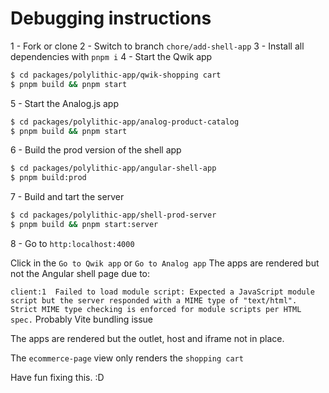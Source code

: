 # Debugging instructions

1 - Fork or clone
2 - Switch to branch `chore/add-shell-app`
3 - Install all dependencies with `pnpm i`
4 - Start the Qwik app

```bash
$ cd packages/polylithic-app/qwik-shopping cart
$ pnpm build && pnpm start
```

5 - Start the Analog.js app

```bash
$ cd packages/polylithic-app/analog-product-catalog
$ pnpm build && pnpm start
```

6 - Build the prod version of the shell app

```bash
$ cd packages/polylithic-app/angular-shell-app
$ pnpm build:prod
```

7 - Build and tart the server

```bash
$ cd packages/polylithic-app/shell-prod-server
$ pnpm build && pnpm start:server
```

8 - Go to `http:localhost:4000`

Click in the `Go to Qwik app` or `Go to Analog app`
The apps are rendered but not the Angular shell page due to:

`client:1  Failed to load module script: Expected a JavaScript module script but the server responded with a MIME type of "text/html". Strict MIME type checking is enforced for module scripts per HTML spec.`
Probably Vite bundling issue

The apps are rendered but the outlet, host and iframe not in place.

The `ecommerce-page` view only renders the `shopping cart`

Have fun fixing this. :D


